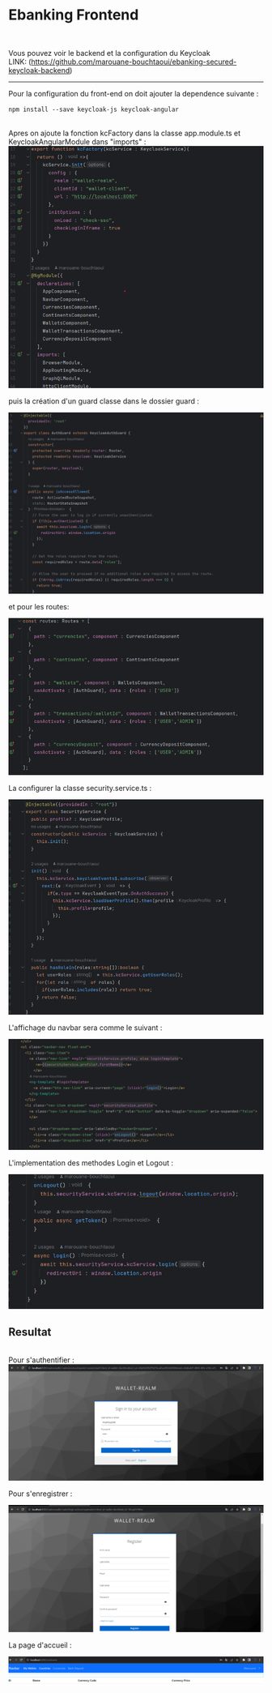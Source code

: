 # Ebanking Frontend

<br>

Vous pouvez voir le backend et la configuration du Keycloak <br>
LINK: (https://github.com/marouane-bouchtaoui/ebanking-secured-keycloak-backend)

<hr>
Pour la configuration du front-end on doit  ajouter la dependence suivante : <br>

```
npm install --save keycloak-js keycloak-angular
```
<br>
Apres on ajoute la fonction kcFactory dans la classe app.module.ts et KeycloakAngularModule dans "imports" : <br>

<img src="caps/imports.png">

puis la création d'un guard classe dans le dossier guard : <br>

<img src="caps/guard.png">

et pour les routes: <br>

<img src="caps/roots.png">

La configurer la classe security.service.ts :<br>

<img src="caps/securityService.png">

L'affichage du navbar sera comme le suivant :<br>

<img src="caps/navbar.png">

L'implementation des methodes Login et Logout :<br>

<img src="caps/loginLogout.png">

## Resultat

<br>
Pour s'authentifier :
<br>

<img src="caps/loginTemp.png">

<br>

Pour s'enregistrer :
<br>

<img src="caps/register.png">

<br>


La page d'accueil :
<br>

<img src="caps/home.png">

